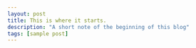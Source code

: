 ```yaml
---
layout: post
title: This is where it starts.
description: "A short note of the beginning of this blog"
tags: [sample post]
---
```


